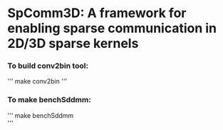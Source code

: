 # SpComm3D: A framework for enabling sparse communication in 2D/3D sparse kernels  


### To build conv2bin tool:  


'''
make conv2bin
'''  

### To make benchSddmm:  

''' 
make benchSddmm  
'''


